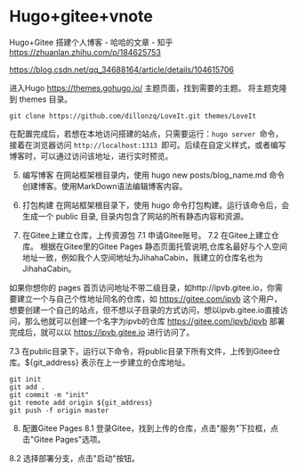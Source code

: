 




# Hugo+gitee+vnote

Hugo+Gitee 搭建个人博客 - 哈哈的文章 - 知乎
https://zhuanlan.zhihu.com/p/184625753


https://blog.csdn.net/qq_34688164/article/details/104615706 



进入Hugo  https://themes.gohugo.io/ 主题页面，找到需要的主题。 将主题克隆到 themes 目录。


```
git clone https://github.com/dillonzq/LoveIt.git themes/LoveIt

```



在配置完成后，若想在本地访问搭建的站点，只需要运行：```hugo server ```命令，接着在浏览器访问 ```http://localhost:1313 ```即可。后续在自定义样式，或者编写博客时，可以通过访问该地址，进行实时预览。


5. 编写博客
在网站框架根目录内，使用 hugo new posts/blog_name.md 命令创建博客。使用MarkDown语法编辑博客内容。

6. 打包构建
在网站框架根目录下，使用 hugo 命令打包构建。运行该命令后，会生成一个 public 目录, 目录内包含了网站的所有静态内容和资源。






7. 在Gitee上建立仓库，上传资源包
7.1 申请Gitee账号。
7.2 在Gitee上建立仓库。
根据在Gitee里的Gitee Pages 静态页面托管说明,仓库名最好与个人空间地址一致，例如我个人空间地址为JihahaCabin，我建立的仓库名也为JihahaCabin。

如果你想你的 pages 首页访问地址不带二级目录，如http://ipvb.gitee.io，你需要建立一个与自己个性地址同名的仓库，如 https://gitee.com/ipvb 这个用户，想要创建一个自己的站点，但不想以子目录的方式访问，想以ipvb.gitee.io直接访问，那么他就可以创建一个名字为ipvb的仓库 https://gitee.com/ipvb/ipvb 部署完成后，就可以以 https://ipvb.gitee.io 进行访问了。

7.3 在public目录下，运行以下命令，将public目录下所有文件，上传到Gitee仓库。${git_address} 表示在上一步建立的仓库地址。

```
git init 
git add . 
git commit -m "init" 
git remote add origin ${git_address}  
git push -f origin master
```
8. 配置Gitee Pages
8.1 登录Gitee，找到上传的仓库，点击"服务"下拉框，点击"Gitee Pages"选项。



8.2 选择部署分支，点击"启动"按钮。















































